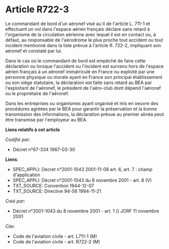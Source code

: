 # Article R722-3

Le commandant de bord d'un aéronef visé au II de l'article L. 711-1 et effectuant un vol dans l'espace aérien français
déclare sans retard à l'organisme de la circulation aérienne avec lequel il est en contact ou, à défaut, au responsable de
l'aérodrome le plus proche tout accident ou tout incident mentionné dans la liste prévue à l'article R. 722-2, impliquant son
aéronef et constaté par lui.

Dans le cas où le commandant de bord est empêché de faire cette déclaration ou lorsque l'accident ou l'incident est survenu
hors de l'espace aérien français à un aéronef immatriculé en France ou exploité par une personne physique ou morale ayant en
France son principal établissement ou son siège statutaire, la déclaration est faite sans retard au BEA par l'exploitant de
l'aéronef, le président de l'aéro-club dont dépend l'aéronef ou le propriétaire de l'aéronef.

Dans les entreprises ou organismes ayant organisé et mis en oeuvre des procédures agréées par le BEA pour garantir la
préservation et la bonne transmission des informations, la déclaration prévue au premier alinéa peut être transmise par
l'employeur au BEA.

**Liens relatifs à cet article**

_Codifié par_:

  - Décret n°67-334 1967-03-30

**Liens**:

  - SPEC_APPLI: Décret n°2001-1043 2001-11-08 art. 6, art. 7 : champ d'application
  - SPEC_APPLI: Décret n°2001-1043 du 8 novembre 2001 - art. 6 (V)
  - TXT_SOURCE: Convention 1944-12-07
  - TXT_SOURCE: Directive 94-56 1994-11-21

_Créé par_:

  - Décret n°2001-1043 du 8 novembre 2001 - art. 1 () JORF 11 novembre 2001

_Cite_:

  - Code de l'aviation civile - art. L711-1 (M)
  - Code de l'aviation civile - art. R722-2 (M)
